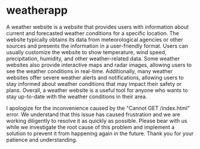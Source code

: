 # weatherapp


A weather website is a website that provides users with information about current and forecasted weather conditions for a specific location. The website typically obtains its data from meteorological agencies or other sources and presents the information in a user-friendly format. Users can usually customize the website to show temperature, wind speed, precipitation, humidity, and other weather-related data. Some weather websites also provide interactive maps and radar images, allowing users to see the weather conditions in real-time. Additionally, many weather websites offer severe weather alerts and notifications, allowing users to stay informed about weather conditions that may impact their safety or plans. Overall, a weather website is a useful tool for anyone who wants to stay up-to-date with the weather conditions in their area.


I apologize for the inconvenience caused by the "Cannot GET /index.html" error. We understand that this issue has caused frustration and we are working diligently to resolve it as quickly as possible. Please bear with us while we investigate the root cause of this problem and implement a solution to prevent it from happening again in the future. Thank you for your patience and understanding.











